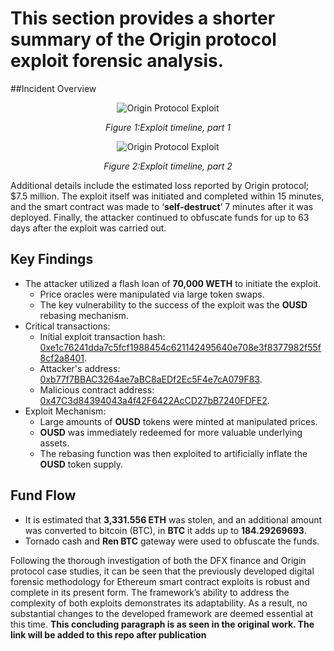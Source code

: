 # This section provides a shorter summary of the Origin protocol exploit forensic analysis.
##Incident Overview
<p align="center">
  <img src=https://github.com/user-attachments/assets/d6e955ff-48b7-486d-9376-814929385094 alt="Origin Protocol Exploit">
</p>
<p align="center">
  <em>Figure 1:Exploit timeline, part 1</em>
</p>

<p align="center">
  <img src=https://github.com/user-attachments/assets/4a653648-b16b-4055-8919-a9bf16283405 alt="Origin Protocol Exploit">
</p>
<p align="center">
  <em>Figure 2:Exploit timeline, part 2</em>
</p>

Additional details include the estimated loss reported by Origin protocol; $7.5 million. The exploit itself was initiated and completed within 15 minutes, and the smart contract was made to ‘**self-destruct**’ 7 minutes after it was deployed. Finally, the attacker continued to obfuscate funds for up to 63 days after the exploit was carried out.

## Key Findings
* The attacker utilized a flash loan of **70,000 WETH** to initiate the exploit.
  * Price oracles were manipulated via large token swaps.
  * The key vulnerability to the success of the exploit was the **OUSD** rebasing mechanism.
* Critical transactions:
  * Initial exploit transaction hash: [0xe1c76241dda7c5fcf1988454c621142495640e708e3f8377982f55f8cf2a8401](https://etherscan.io/tx/0xe1c76241dda7c5fcf1988454c621142495640e708e3f8377982f55f8cf2a8401).
  * Attacker's address: [0xb77f7BBAC3264ae7aBC8aEDf2Ec5F4e7cA079F83](https://etherscan.io/address/0xb77f7bbac3264ae7abc8aedf2ec5f4e7ca079f83).
  * Malicious contract address: [0x47C3d84394043a4f42F6422AcCD27bB7240FDFE2](https://etherscan.io/address/0x47c3d84394043a4f42f6422accd27bb7240fdfe2).
* Exploit Mechanism:
  * Large amounts of **OUSD** tokens were minted at manipulated prices.
  * **OUSD** was immediately redeemed for more valuable underlying assets.
  * The rebasing function was then exploited to artificially inflate the **OUSD** token 
supply.

## Fund Flow
  * It is estimated that **3,331.556 ETH** was stolen, and an additional amount was converted 
to bitcoin (BTC), in **BTC** it adds up to **184.29269693**.
  * Tornado cash and **Ren BTC** gateway were used to obfuscate the funds.

Following the thorough investigation of both the DFX finance and Origin protocol case studies, it can be seen that the previously developed digital forensic methodology for Ethereum smart contract exploits is robust and complete in its present form. The framework’s ability to address the complexity of both exploits demonstrates its adaptability. As a result, no substantial changes to the developed framework are deemed essential at this time. **This concluding paragraph is as seen in the original work. The link will be added to this repo after publication**
